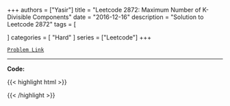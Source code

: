 
+++
authors = ["Yasir"]
title = "Leetcode 2872: Maximum Number of K-Divisible Components"
date = "2016-12-16"
description = "Solution to Leetcode 2872"
tags = [
    
]
categories = [
    "Hard"
]
series = ["Leetcode"]
+++



[`Problem Link`](https://leetcode.com/problems/maximum-number-of-k-divisible-components/description/)

---

**Code:**

{{< highlight html >}}

{{< /highlight >}}

